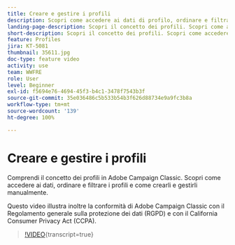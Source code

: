 ```yaml
---
title: Creare e gestire i profili
description: Scopri come accedere ai dati di profilo, ordinare e filtrare i profili e come crearli e gestirli manualmente. Scopri la conformità con il Regolamento generale sulla protezione dei dati (RGPD) e il California Consumer Privacy Act (CCPA).
landing-page-description: Scopri il concetto dei profili. Scopri come accedere ai dati, ordinare e filtrare i profili e come crearli e gestirli manualmente. Informazioni su RGPD e CCPA.
short-description: Scopri il concetto dei profili. Scopri come accedere ai dati, ordinare e filtrare i profili e come crearli e gestirli manualmente. Informazioni su RGPD e CCPA.
feature: Profiles
jira: KT-5081
thumbnail: 35611.jpg
doc-type: feature video
activity: use
team: WWFRE
role: User
level: Beginner
exl-id: f5694e76-4694-45f3-b4c1-3478f7543b3f
source-git-commit: 35e036486c5b533b54b3f626d88734e9a9fc3b8a
workflow-type: tm+mt
source-wordcount: '139'
ht-degree: 100%

---
```


# Creare e gestire i profili

Comprendi il concetto dei profili in Adobe Campaign Classic. Scopri come accedere ai dati, ordinare e filtrare i profili e come crearli e gestirli manualmente.

Questo video illustra inoltre la conformità di Adobe Campaign Classic con il Regolamento generale sulla protezione dei dati (RGPD) e con il California Consumer Privacy Act (CCPA).

>[!VIDEO](https://video.tv.adobe.com/v/326756?quality=12&learn=on&captions=ita){transcript=true}
